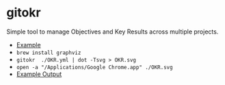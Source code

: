# gitokr

Simple tool to manage Objectives and Key Results across multiple projects.

 - [Example](https://github.com/abhiyerra/gitokr/blob/master/OKR.yml)
 - `brew install graphviz`
 - `gitokr  ./OKR.yml | dot -Tsvg > OKR.svg`
 - `open -a "/Applications/Google Chrome.app" ./OKR.svg`
 - [Example Output](https://github.com/abhiyerra/gitokr/blob/master/OKR.svg)